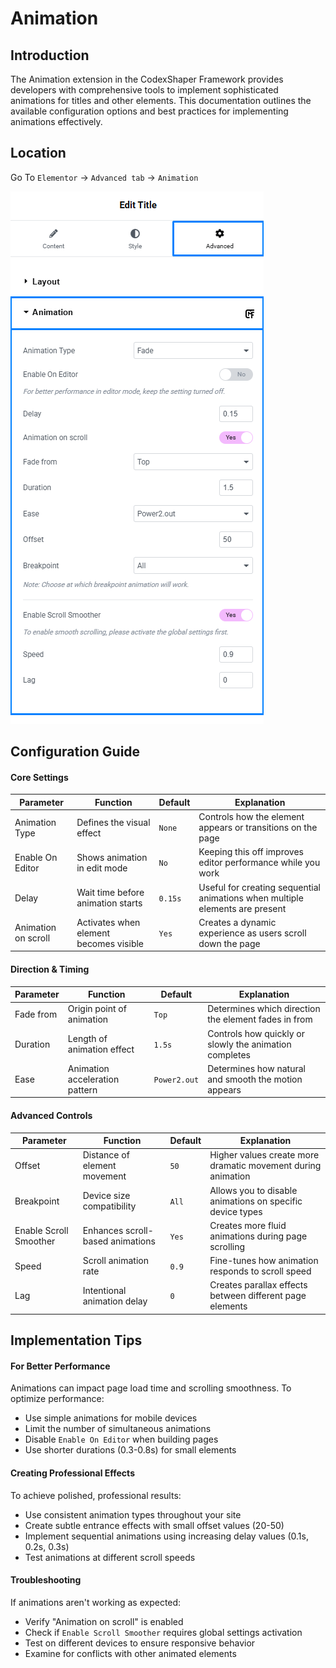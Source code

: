 # Animation

## Introduction
The Animation extension in the CodexShaper Framework provides developers with comprehensive tools to implement sophisticated animations for titles and other elements. This documentation outlines the available configuration options and best practices for implementing animations effectively.

## Location
Go To `Elementor` → `Advanced tab` → `Animation`

<p class="cmf--img-wrapper w-max">
    <img src="/public/assets/framework/images/extensions/animation/animation.png" alt="Elementor Custom Attribute Interface">
</p>

## Configuration Guide

#### Core Settings

| Parameter             | Function                                  | Default   | Explanation |
|-----------------------|-------------------------------------------|-----------|-------------|
| Animation Type        | Defines the visual effect                 | `None`    | Controls how the element appears or transitions on the page |
| Enable On Editor      | Shows animation in edit mode              | `No`      | Keeping this off improves editor performance while you work |
| Delay                 | Wait time before animation starts         | `0.15s`   | Useful for creating sequential animations when multiple elements are present |
| Animation on scroll   | Activates when element becomes visible    | `Yes`     | Creates a dynamic experience as users scroll down the page |

#### Direction & Timing

| Parameter | Function                          | Default       | Explanation |
|-----------|-----------------------------------|---------------|-------------|
| Fade from | Origin point of animation         | `Top`         | Determines which direction the element fades in from |
| Duration  | Length of animation effect        | `1.5s`        | Controls how quickly or slowly the animation completes |
| Ease      | Animation acceleration pattern    | `Power2.out`  | Determines how natural and smooth the motion appears |

#### Advanced Controls

| Parameter                 | Function                          | Default   | Explanation |
|---------------------------|-----------------------------------|-----------|-------------|
| Offset                    | Distance of element movement      | `50`      | Higher values create more dramatic movement during animation |
| Breakpoint                | Device size compatibility         | `All`     | Allows you to disable animations on specific device types |
| Enable Scroll Smoother    | Enhances scroll-based animations  | `Yes`     | Creates more fluid animations during page scrolling |
| Speed                     | Scroll animation rate             | `0.9`     | Fine-tunes how animation responds to scroll speed |
| Lag                       | Intentional animation delay       | `0`       | Creates parallax effects between different page elements |

## Implementation Tips

#### For Better Performance
Animations can impact page load time and scrolling smoothness. To optimize performance:

- Use simple animations for mobile devices
- Limit the number of simultaneous animations
- Disable `Enable On Editor` when building pages
- Use shorter durations (0.3-0.8s) for small elements

#### Creating Professional Effects
To achieve polished, professional results:

- Use consistent animation types throughout your site
- Create subtle entrance effects with small offset values (20-50)
- Implement sequential animations using increasing delay values (0.1s, 0.2s, 0.3s)
- Test animations at different scroll speeds

#### Troubleshooting
If animations aren't working as expected:

- Verify "Animation on scroll" is enabled
- Check if `Enable Scroll Smoother` requires global settings activation
- Test on different devices to ensure responsive behavior
- Examine for conflicts with other animated elements